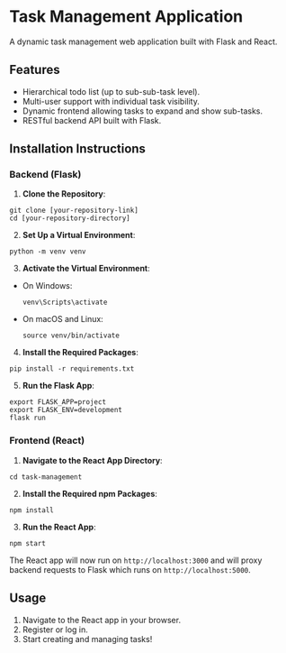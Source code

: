 # Task Management Application

A dynamic task management web application built with Flask and React.

## Features

- Hierarchical todo list (up to sub-sub-task level).
- Multi-user support with individual task visibility.
- Dynamic frontend allowing tasks to expand and show sub-tasks.
- RESTful backend API built with Flask.

## Installation Instructions

### Backend (Flask)

1. **Clone the Repository**:
```
git clone [your-repository-link]
cd [your-repository-directory]

```

2. **Set Up a Virtual Environment**:
```
python -m venv venv
```


3. **Activate the Virtual Environment**:
- On Windows: 
  ```
  venv\Scripts\activate
  ```
- On macOS and Linux: 
  ```
  source venv/bin/activate
  ```

4. **Install the Required Packages**:

```
pip install -r requirements.txt

```

5. **Run the Flask App**:
```
export FLASK_APP=project
export FLASK_ENV=development
flask run

```

### Frontend (React)

1. **Navigate to the React App Directory**:

```
cd task-management

```
2. **Install the Required npm Packages**:
```
npm install

```

3. **Run the React App**:

```
npm start

```

The React app will now run on `http://localhost:3000` and will proxy backend requests to Flask which runs on `http://localhost:5000`.

## Usage

1. Navigate to the React app in your browser.
2. Register or log in.
3. Start creating and managing tasks!
